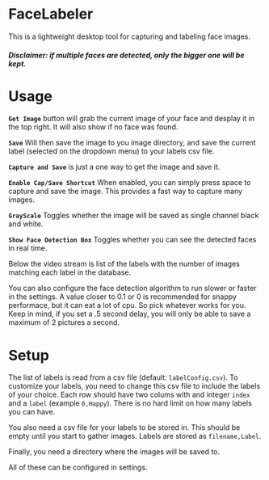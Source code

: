 # FaceLabeler
This is a lightweight desktop tool for capturing and labeling face images.

##### Disclaimer: if multiple faces are detected, only the bigger one will be kept.
# Usage
**`Get Image`** button will grab the current image of your face and desplay it in the top right. It will also show if no face was found. 

**`Save`** Will then save the image to you image directory, and save the current label (selected on the dropdown menu) to your labels csv file. 

**`Capture and Save`** is just a one way to get the image and save it. 

**`Enable Cap/Save Shortcut`** When enabled, you can simply press space to capture and save the image. This provides a fast way to capture many images.

**`GrayScale`** Toggles whether the image will be saved as single channel black and white.

**`Show Face Detection Box`** Toggles whether you can see the detected faces in real time.

Below the video stream is list of the labels with the number of images matching each label in the database.

You can also configure the face detection algorithm to run slower or faster in the settings. A value closer to 0.1 or 0 is recommended for snappy performace, but it can eat a lot of cpu. So pick whatever works for you. Keep in mind, if you set a .5 second delay, you will only be able to save a maximum of 2 pictures a second.

# Setup
The list of labels is read from a csv file (default: `labelConfig.csv`). To customize your labels, you need to change this csv file to include the labels of your choice. Each row should have two colums with and integer `index` and a `label` (example `0,Happy`). There is no hard limit on how many labels you can have.

You also need a csv file for your labels to be stored in. This should be empty until you start to gather images. Labels are stored as `filename,Label`.

Finally, you need a directory where the images will be saved to.

All of these can be configured in settings.


